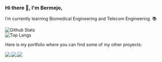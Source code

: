 ### Hi there 👋, I'm Bermejo,
I’m currently learning Biomedical Engineering and Telecom Engineering. 📚 

![Github Stats](https://github-readme-stats.vercel.app/api?username=bermejo4&count_private=true&show_icons=true&theme=dark)<br>
![Top Langs](https://github-readme-stats.vercel.app/api/top-langs/?username=bermejo4&hide=TeX,html,scss&layout=compact&theme=dark)

Here is my portfolio where you can find some of my other proyects:

<a href="https://bermejo4.github.io/home">
  <img align="center" src="https://bermejo4.github.io" />
</a>

<a href="https://github.com/bermejo4/github-readme-stats">
  <img align="center" src="https://github-readme-stats.vercel.app/api/pin/?username=bermejo4&repo=IoT_Medical_Device&theme=dark" />
</a>
<a href="https://github.com/anuraghazra/convoychat">
  <img align="center" src="https://github-readme-stats.vercel.app/api/pin/?username=bermejo4&repo=IoT_Medical_Device&theme=dark" />
</a>
